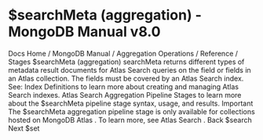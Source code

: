 # $searchMeta (aggregation) - MongoDB Manual v8.0


Docs Home / MongoDB Manual / Aggregation Operations / Reference / Stages $searchMeta (aggregation) searchMeta returns different types of metadata result documents for Atlas Search queries on the field
or fields in an Atlas collection. The fields must be covered by an Atlas Search index. See: Index Definitions to learn more about
creating and managing Atlas Search indexes. Atlas Search Aggregation Pipeline Stages to learn more about the $searchMeta pipeline stage syntax, usage, and results. Important The $searchMeta aggregation pipeline stage is only available for
collections hosted on MongoDB Atlas . To learn more, see Atlas Search . Back $search Next $set
